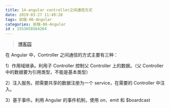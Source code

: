```yaml
---
title: 14-angular controller之间通信方式
date: 2019-03-27 11:49:28
tags: 前端-06-Angular
categories: 前端-06-Angular
id : 1553658564264
---
```


> [博客园](https://www.cnblogs.com/freefish12/p/5761164.html)

在 Angular 中，Controller 之间通信的方式主要有三种：

1）作用域继承。利用子 Controller 控制父 Controller 上的数据。（父 Controller 中的数据要为引用类型，不能是基本类型）

2）注入服务。把需要共享的数据注册为一个 service，在需要的 Controller 中注入。

3）基于事件。利用 Angular 的事件机制，使用 $on、$emit 和 $boardcast